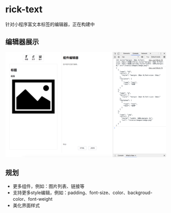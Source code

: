 # rick-text

针对小程序富文本标签<rich-text>的编辑器，正在构建中

## 编辑器展示

![编辑器展示](./static/images/view.png)

## 规划

- 更多组件，例如：图片列表、链接等
- 支持更多style编辑，例如：padding、font-size、color、backgroud-color、font-weight
- 美化界面样式